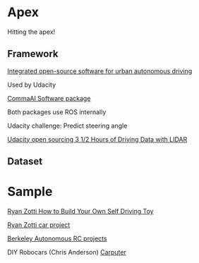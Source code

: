 # Apex
Hitting the apex!

## Framework
[Integrated open-source software for urban autonomous driving](https://github.com/CPFL/Autoware)

Used by Udacity

[CommaAI Software package](https://github.com/commaai/research)

Both packages use ROS internally

Udacity challenge: Predict steering angle

[Udacity open sourcing 3 1/2 Hours of Driving Data with LIDAR](https://medium.com/udacity/open-sourcing-3%C2%BD-hours-of-driving-data-with-lidar-b9258496a78b#.j61k34is2)

## Dataset

# Sample

[Ryan Zotti How to Build Your Own Self Driving Toy](https://www.youtube.com/watch?v=QbbOxrR0zdA)

[Ryan Zotti car project](https://github.com/RyanZotti/Self-Driving-Car)

[Berkeley Autonomous RC projects](http://www.barc-project.com/)

DIY Robocars (Chris Anderson)
[Carputer](https://github.com/otaviogood/carputer)
